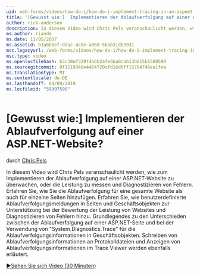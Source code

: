 ```yaml
---
uid: web-forms/videos/how-do-i/how-do-i-implement-tracing-in-an-aspnet-web-site
title: '[Gewusst wie:]  Implementieren der Ablaufverfolgung auf einer ASP.NET-Website? | Microsoft-Dokumentation'
author: rick-anderson
description: In diesem Video wird Chris Pels veranschaulicht werden, wie zum Implementieren der Ablaufverfolgung auf einer ASP.NET-Website zu überwachen, oder die Leistung zu messen und Diagnostizieren von Fehlern. Erfahren Sie, wie...
ms.author: riande
ms.date: 11/05/2007
ms.assetid: b3abbbef-ddac-4c8e-a068-5bab31db5931
msc.legacyurl: /web-forms/videos/how-do-i/how-do-i-implement-tracing-in-an-aspnet-web-site
msc.type: video
ms.openlocfilehash: b3c38ef329f4b6b2afe5ba0cbb13b615b1580590
ms.sourcegitcommit: 0f1119340e4464720cfd16d0ff15764746ea1fea
ms.translationtype: MT
ms.contentlocale: de-DE
ms.lasthandoff: 04/09/2019
ms.locfileid: "59397590"
---
```

# <a name="how-do-i--implement-tracing-in-an-aspnet-web-site"></a>[Gewusst wie:]  Implementieren der Ablaufverfolgung auf einer ASP.NET-Website?

durch [Chris Pels](https://twitter.com/chrispels)

In diesem Video wird Chris Pels veranschaulicht werden, wie zum Implementieren der Ablaufverfolgung auf einer ASP.NET-Website zu überwachen, oder die Leistung zu messen und Diagnostizieren von Fehlern. Erfahren Sie, wie Sie die Ablaufverfolgung für eine gesamte Website als auch für einzelne Seiten hinzufügen. Erfahren Sie, wie benutzerdefinierte Ablaufverfolgungsmeldungen in Seiten und Geschäftsobjekten zur Unterstützung bei der Bewertung der Leistung von Websites und Diagnostizieren von Fehlern hinzu. Grundlegendes zu den Unterschieden zwischen der Ablaufverfolgung auf einer ASP.NET-Seite und bei der Verwendung von "System.Diagnostics.Trace" für die Ablaufverfolgungsinformationen in Geschäftsobjekten. Schreiben von Ablaufverfolgungsinformationen an Protokolldateien und Anzeigen von Ablaufverfolgungsinformationen im Trace Viewer werden ebenfalls erläutert.

[&#9654;Sehen Sie sich Video (30 Minuten)](https://channel9.msdn.com/Blogs/ASP-NET-Site-Videos/how-do-i-implement-tracing-in-an-aspnet-web-site)
